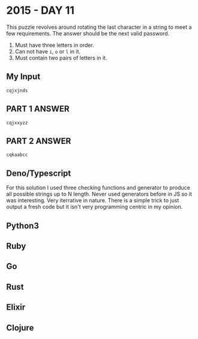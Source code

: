 # 2015 - DAY 11

This puzzle revolves around rotating the last character in a string to
meet a few requirements. The answer should be the next valid password.

1. Must have three letters in order.
2. Can not have `i`, `o` or `l` in it.
3. Must contain two pairs of letters in it.

## My Input

`cqjxjnds`

## PART 1 ANSWER

`cqjxxyzz`

## PART 2 ANSWER

`cqkaabcc`

## Deno/Typescript

For this solution I used three checking functions and generator to produce all
possible strings up to N length. Never used generators before in JS so it was
interesting. Very iterrative in nature. There is a simple trick to just output
a fresh code but it isn't very programming centric in my opinion.

## Python3

## Ruby

## Go

## Rust

## Elixir

## Clojure

